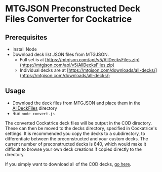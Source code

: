 # MTGJSON Preconstructed Deck Files Converter for Cockatrice

## Prerequisites

* Install Node
*
    Download deck list JSON files from MTGJSON.
    * Full set is at [https://mtgjson.com/api/v5/AllDecksFiles.zip](https://mtgjson.com/api/v5/AllDecksFiles.zip)
    * Individual decks are at [https://mtgjson.com/downloads/all-decks/](https://mtgjson.com/downloads/all-decks/)

## Usage

* Download the deck files from MTGJSON and place them in the [AllDeckFiles](./AllDeckFiles) directory
* Run `node convert.js`

The converted Cockatrice deck files will be output in the COD directory.
These can then be moved to the decks directory, specified in Cockatrice's
settings. It is recommended you copy the decks to a subdirectory, to
differentiate between the preconstructed and your custom decks. The current
number of preconstructed decks is 840, which would make it difficult to
browse your own deck creations if copied directly to the directory.

If you simply want to download all of the COD decks, [go here](https://github.com/shaneriley/mtgjson_decks_to_cockatrice/latest/download/Preconstructed.zip).
